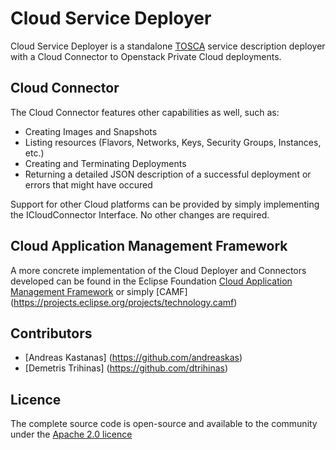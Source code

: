 Cloud Service Deployer
======================
Cloud Service Deployer is a standalone [TOSCA](https://www.oasis-open.org/committees/tc_home.php?wg_abbrev=tosca) service description deployer with a Cloud Connector to Openstack Private Cloud deployments. 

Cloud Connector
---------------
The Cloud Connector features other capabilities as well, such as:
- Creating Images and Snapshots
- Listing resources (Flavors, Networks, Keys, Security Groups, Instances, etc.)
- Creating and Terminating Deployments
- Returning a detailed JSON description of a successful deployment or errors that might have occured

Support for other Cloud platforms can be provided by simply implementing the ICloudConnector Interface. No other changes are required.

Cloud Application Management Framework
---------------------------------------
A more concrete implementation of the Cloud Deployer and Connectors developed can be found in the Eclipse Foundation [Cloud Application Management Framework](https://projects.eclipse.org/projects/technology.camf) or simply [CAMF] (https://projects.eclipse.org/projects/technology.camf)

Contributors
------------
- [Andreas Kastanas] (https://github.com/andreaskas)
- [Demetris Trihinas] (https://github.com/dtrihinas)

Licence
---------------
The complete source code is open-source and available to the community under the [Apache 2.0 licence](http://www.apache.org/licenses/LICENSE-2.0.html)

